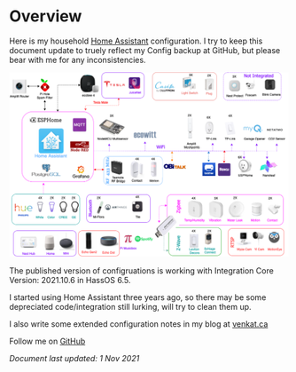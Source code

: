 # Overview

Here is my household [Home Assistant](https://home-assistant)  configuration.  I try to keep this document update to truely reflect my Config backup at GitHub, but please bear with me for any inconsistencies. 



![Configurration Nov.2021](Home_oct2021.png)

The published version of configruations is working with Integration Core Version: 2021.10.6 in HassOS 6.5.  

I started using Home Assistant three years ago, so there may be some depreciated code/integration still lurking, will try to clean them up. 

I also write some extended configuration notes in my blog at [venkat.ca](http://venkat.ca/) 

Follow me on [GitHub](https://github.com/torvenkat) 

*Document last updated: 1 Nov  2021* 



